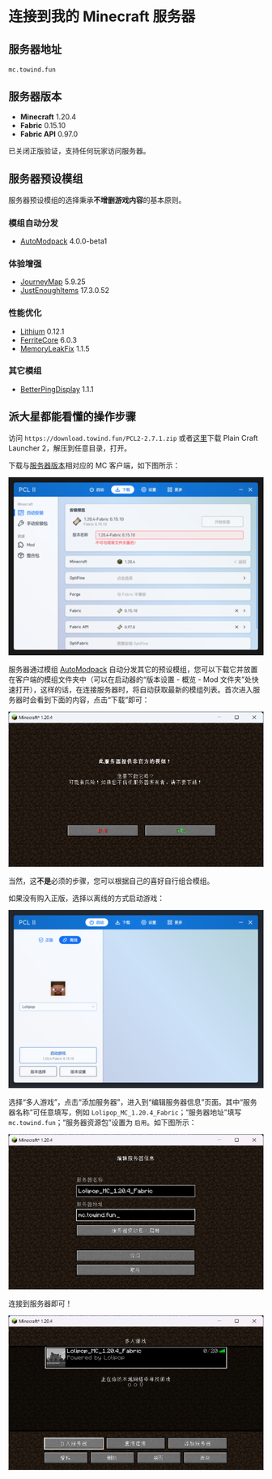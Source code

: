 # 连接到我的 Minecraft 服务器

## 服务器地址

`mc.towind.fun`

## 服务器版本

- **Minecraft** 1.20.4
- **Fabric** 0.15.10
- **Fabric API** 0.97.0

已关闭正版验证，支持任何玩家访问服务器。

## 服务器预设模组

服务器预设模组的选择秉承**不增删游戏内容**的基本原则。

### 模组自动分发

- [AutoModpack](https://modrinth.com/mod/automodpack/version/1ZPaL1PB) 4.0.0-beta1

### 体验增强

- [JourneyMap](https://modrinth.com/mod/journeymap/version/1.20.4-5.9.25-fabric) 5.9.25
- [JustEnoughItems](https://modrinth.com/mod/jei/version/17.3.0.52) 17.3.0.52

### 性能优化

- [Lithium](https://modrinth.com/mod/lithium/version/mc1.20.4-0.12.1) 0.12.1
- [FerriteCore](https://modrinth.com/mod/ferrite-core/version/6.0.3-fabric) 6.0.3
- [MemoryLeakFix](https://modrinth.com/mod/memoryleakfix/version/v1.1.5) 1.1.5

### 其它模组

- [BetterPingDisplay](https://modrinth.com/mod/better-ping-display-fabric/version/1.20.4-1.1.1) 1.1.1

## 派大星都能看懂的操作步骤

访问 `https://download.towind.fun/PCL2-2.7.1.zip` 或者[这里](https://afdian.net/p/0164034c016c11ebafcb52540025c377)下载 Plain Craft Launcher 2，解压到任意目录，打开。

下载与[服务器版本](#服务器版本)相对应的 MC 客户端，如下图所示：

![download-mc-client](./connect-to-my-mc-server/download-mc-client.png)

服务器通过模组 [AutoModpack](https://modrinth.com/mod/automodpack/version/1ZPaL1PB) 自动分发其它的预设模组，您可以下载它并放置在客户端的模组文件夹中（可以在启动器的“版本设置 - 概览 - Mod 文件夹”处快速打开），这样的话，在连接服务器时，将自动获取最新的模组列表。首次进入服务器时会看到下面的内容，点击“下载”即可：

![download-default-mods](./connect-to-my-mc-server/download-default-mods.png)

当然，这**不是**必须的步骤，您可以根据自己的喜好自行组合模组。

如果没有购入正版，选择以离线的方式启动游戏：

![start-mc-client](./connect-to-my-mc-server/start-mc-client.png)

选择“多人游戏”，点击“添加服务器”，进入到“编辑服务器信息”页面。其中“服务器名称”可任意填写，例如 `Lolipop_MC_1.20.4_Fabric`；“服务器地址”填写 `mc.towind.fun`；“服务器资源包”设置为 `启用`。如下图所示：

![set-server-info](./connect-to-my-mc-server/set-server-info.png)

连接到服务器即可！

![connect-server](./connect-to-my-mc-server/connect-server.png)
